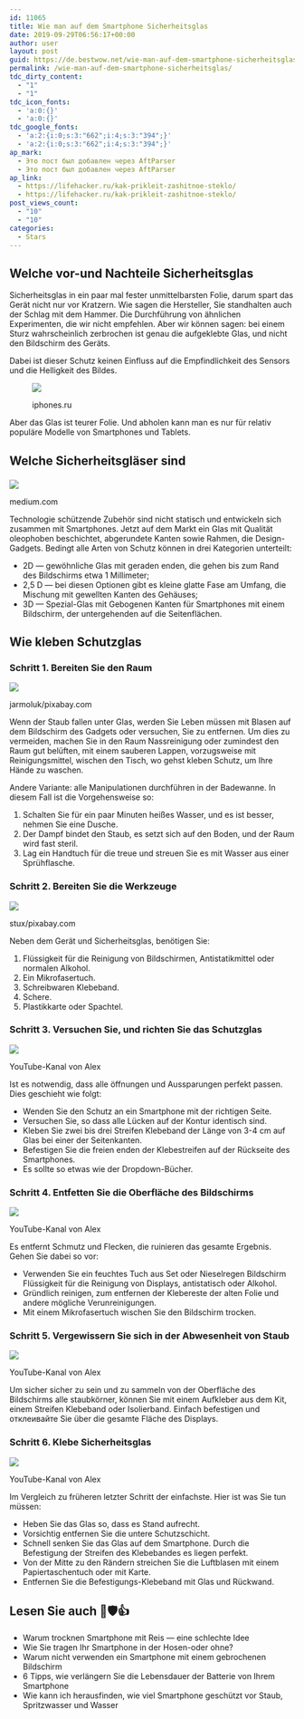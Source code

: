 ```yaml
---
id: 11065
title: Wie man auf dem Smartphone Sicherheitsglas
date: 2019-09-29T06:56:17+00:00
author: user
layout: post
guid: https://de.bestwow.net/wie-man-auf-dem-smartphone-sicherheitsglas/
permalink: /wie-man-auf-dem-smartphone-sicherheitsglas/
tdc_dirty_content:
  - "1"
  - "1"
tdc_icon_fonts:
  - 'a:0:{}'
  - 'a:0:{}'
tdc_google_fonts:
  - 'a:2:{i:0;s:3:"662";i:4;s:3:"394";}'
  - 'a:2:{i:0;s:3:"662";i:4;s:3:"394";}'
ap_mark:
  - Это пост был добавлен через AftParser
  - Это пост был добавлен через AftParser
ap_link:
  - https://lifehacker.ru/kak-prikleit-zashitnoe-steklo/
  - https://lifehacker.ru/kak-prikleit-zashitnoe-steklo/
post_views_count:
  - "10"
  - "10"
categories:
  - Stars
---
```

## Welche vor-und Nachteile Sicherheitsglas

Sicherheitsglas in ein paar mal fester unmittelbarsten Folie, darum spart das Gerät nicht nur vor Kratzern. Wie sagen die Hersteller, Sie standhalten auch der Schlag mit dem Hammer. Die Durchführung von ähnlichen Experimenten, die wir nicht empfehlen. Aber wir können sagen: bei einem Sturz wahrscheinlich zerbrochen ist genau die aufgeklebte Glas, und nicht den Bildschirm des Geräts.

Dabei ist dieser Schutz keinen Einfluss auf die Empfindlichkeit des Sensors und die Helligkeit des Bildes.<figure>

![](https://de.bestwow.net/wp-content/uploads/2019/09/kak-nakleit-na-smartfon-zaschitnoe-steklo-1.jpg) <figcaption>iphones.ru</figcaption></figure> 

Aber das Glas ist teurer Folie. Und abholen kann man es nur für relativ populäre Modelle von Smartphones und Tablets.

## Welche Sicherheitsgläser sind<figure>

![](https://de.bestwow.net/wp-content/uploads/2019/09/kak-nakleit-na-smartfon-zaschitnoe-steklo-2.jpg) <figcaption>medium.com</figcaption></figure> 

Technologie schützende Zubehör sind nicht statisch und entwickeln sich zusammen mit Smartphones. Jetzt auf dem Markt ein Glas mit Qualität oleophoben beschichtet, abgerundete Kanten sowie Rahmen, die Design-Gadgets. Bedingt alle Arten von Schutz können in drei Kategorien unterteilt:

  * 2D — gewöhnliche Glas mit geraden enden, die gehen bis zum Rand des Bildschirms etwa 1 Millimeter;
  * 2,5 D — bei diesen Optionen gibt es kleine glatte Fase am Umfang, die Mischung mit gewellten Kanten des Gehäuses;
  * 3D — Spezial-Glas mit Gebogenen Kanten für Smartphones mit einem Bildschirm, der untergehenden auf die Seitenflächen.

## Wie kleben Schutzglas

### Schritt 1. Bereiten Sie den Raum<figure>

![](https://de.bestwow.net/wp-content/uploads/2019/09/kak-nakleit-na-smartfon-zaschitnoe-steklo-3.jpg) <figcaption>jarmoluk/pixabay.com</figcaption></figure> 

Wenn der Staub fallen unter Glas, werden Sie Leben müssen mit Blasen auf dem Bildschirm des Gadgets oder versuchen, Sie zu entfernen. Um dies zu vermeiden, machen Sie in den Raum Nassreinigung oder zumindest den Raum gut belüften, mit einem sauberen Lappen, vorzugsweise mit Reinigungsmittel, wischen den Tisch, wo gehst kleben Schutz, um Ihre Hände zu waschen.

Andere Variante: alle Manipulationen durchführen in der Badewanne. In diesem Fall ist die Vorgehensweise so:

  1. Schalten Sie für ein paar Minuten heißes Wasser, und es ist besser, nehmen Sie eine Dusche.
  2. Der Dampf bindet den Staub, es setzt sich auf den Boden, und der Raum wird fast steril.
  3. Lag ein Handtuch für die treue und streuen Sie es mit Wasser aus einer Sprühflasche.

### Schritt 2. Bereiten Sie die Werkzeuge<figure>

![](https://de.bestwow.net/wp-content/uploads/2019/09/kak-nakleit-na-smartfon-zaschitnoe-steklo-4.jpg) <figcaption>stux/pixabay.com</figcaption></figure> 

Neben dem Gerät und Sicherheitsglas, benötigen Sie:

  1. Flüssigkeit für die Reinigung von Bildschirmen, Antistatikmittel oder normalen Alkohol.
  2. Ein Mikrofasertuch.
  3. Schreibwaren Klebeband.
  4. Schere.
  5. Plastikkarte oder Spachtel.

### Schritt 3. Versuchen Sie, und richten Sie das Schutzglas<figure>

![](https://de.bestwow.net/wp-content/uploads/2019/09/kak-nakleit-na-smartfon-zaschitnoe-steklo-5.jpg) <figcaption>YouTube-Kanal von Alex</figcaption></figure> 

Ist es notwendig, dass alle öffnungen und Aussparungen perfekt passen. Dies geschieht wie folgt:

  * Wenden Sie den Schutz an ein Smartphone mit der richtigen Seite.
  * Versuchen Sie, so dass alle Lücken auf der Kontur identisch sind.
  * Kleben Sie zwei bis drei Streifen Klebeband der Länge von 3-4 cm auf Glas bei einer der Seitenkanten.
  * Befestigen Sie die freien enden der Klebestreifen auf der Rückseite des Smartphones.
  * Es sollte so etwas wie der Dropdown-Bücher.

### Schritt 4. Entfetten Sie die Oberfläche des Bildschirms<figure>

![](https://de.bestwow.net/wp-content/uploads/2019/09/kak-nakleit-na-smartfon-zaschitnoe-steklo-6.jpg) <figcaption>YouTube-Kanal von Alex</figcaption></figure> 

Es entfernt Schmutz und Flecken, die ruinieren das gesamte Ergebnis. Gehen Sie dabei so vor:

  * Verwenden Sie ein feuchtes Tuch aus Set oder Nieselregen Bildschirm Flüssigkeit für die Reinigung von Displays, antistatisch oder Alkohol.
  * Gründlich reinigen, zum entfernen der Klebereste der alten Folie und andere mögliche Verunreinigungen.
  * Mit einem Mikrofasertuch wischen Sie den Bildschirm trocken.

### Schritt 5. Vergewissern Sie sich in der Abwesenheit von Staub<figure>

![](https://de.bestwow.net/wp-content/uploads/2019/09/kak-nakleit-na-smartfon-zaschitnoe-steklo-7.jpg) <figcaption>YouTube-Kanal von Alex</figcaption></figure> 

Um sicher sicher zu sein und zu sammeln von der Oberfläche des Bildschirms alle staubkörner, können Sie mit einem Aufkleber aus dem Kit, einem Streifen Klebeband oder Isolierband. Einfach befestigen und отклеивайте Sie über die gesamte Fläche des Displays.

### Schritt 6. Klebe Sicherheitsglas<figure>

![](https://de.bestwow.net/wp-content/uploads/2019/09/kak-nakleit-na-smartfon-zaschitnoe-steklo-8.jpg) <figcaption>YouTube-Kanal von Alex</figcaption></figure> 

Im Vergleich zu früheren letzter Schritt der einfachste. Hier ist was Sie tun müssen:

  * Heben Sie das Glas so, dass es Stand aufrecht.
  * Vorsichtig entfernen Sie die untere Schutzschicht.
  * Schnell senken Sie das Glas auf dem Smartphone. Durch die Befestigung der Streifen des Klebebandes es liegen perfekt.
  * Von der Mitte zu den Rändern streichen Sie die Luftblasen mit einem Papiertaschentuch oder mit Karte.
  * Entfernen Sie die Befestigungs-Klebeband mit Glas und Rückwand.

<div>
  <h2 class="read-also__title">
    <span>Lesen Sie auch</span> <span>📱🛡👍 </span>
  </h2>
  
  <ul class="read-also__list">
    <li>
      Warum trocknen Smartphone mit Reis — eine schlechte Idee
    </li>
    <li>
      Wie Sie tragen Ihr Smartphone in der Hosen-oder ohne?
    </li>
    <li>
      Warum nicht verwenden ein Smartphone mit einem gebrochenen Bildschirm
    </li>
    <li>
      6 Tipps, wie verlängern Sie die Lebensdauer der Batterie von Ihrem Smartphone
    </li>
    <li>
      Wie kann ich herausfinden, wie viel Smartphone geschützt vor Staub, Spritzwasser und Wasser
    </li>
  </ul>
</div>